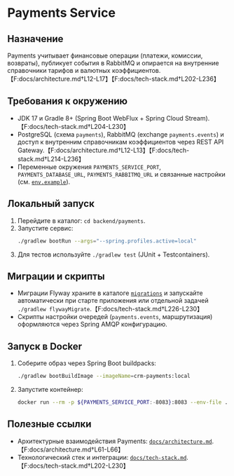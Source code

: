 # Payments Service

## Назначение
Payments учитывает финансовые операции (платежи, комиссии, возвраты), публикует события в RabbitMQ и опирается на внутренние справочники тарифов и валютных коэффициентов.【F:docs/architecture.md†L12-L17】【F:docs/tech-stack.md†L202-L236】

## Требования к окружению
- JDK 17 и Gradle 8+ (Spring Boot WebFlux + Spring Cloud Stream).【F:docs/tech-stack.md†L204-L230】
- PostgreSQL (схема `payments`), RabbitMQ (exchange `payments.events`) и доступ к внутренним справочникам коэффициентов через REST API Gateway.【F:docs/architecture.md†L12-L13】【F:docs/tech-stack.md†L214-L236】
- Переменные окружения `PAYMENTS_SERVICE_PORT`, `PAYMENTS_DATABASE_URL`, `PAYMENTS_RABBITMQ_URL` и связанные настройки (см. [`env.example`](../../env.example)).

## Локальный запуск
1. Перейдите в каталог: `cd backend/payments`.
2. Запустите сервис:
   ```bash
   ./gradlew bootRun --args="--spring.profiles.active=local"
   ```
3. Для тестов используйте `./gradlew test` (JUnit + Testcontainers).

## Миграции и скрипты
- Миграции Flyway храните в каталоге [`migrations`](migrations/) и запускайте автоматически при старте приложения или отдельной задачей `./gradlew flywayMigrate`.【F:docs/tech-stack.md†L226-L230】
- Скрипты настройки очередей (`payments.events`, маршрутизация) оформляются через Spring AMQP конфигурацию.

## Запуск в Docker
1. Соберите образ через Spring Boot buildpacks:
   ```bash
   ./gradlew bootBuildImage --imageName=crm-payments:local
   ```
2. Запустите контейнер:
   ```bash
   docker run --rm -p ${PAYMENTS_SERVICE_PORT:-8083}:8083 --env-file ../../env.example crm-payments:local
   ```

## Полезные ссылки
- Архитектурные взаимодействия Payments: [`docs/architecture.md`](../../docs/architecture.md#2-взаимодействия-и-потоки-данных).【F:docs/architecture.md†L61-L66】
- Технологический стек и интеграции: [`docs/tech-stack.md`](../../docs/tech-stack.md#payments).【F:docs/tech-stack.md†L202-L230】
